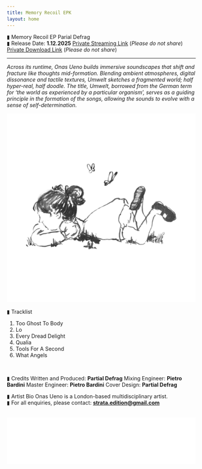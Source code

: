 ```yaml
---
title: Memory Recoil EPK
layout: home
---
```


▮ Memory Recoil EP
Parial Defrag
<br>
▮ Release Date: **1.12.2025**
[Private Streaming Link](https://on.soundcloud.com/IRJKTqzyTw0RrKJOHv) (*Please do not share*)
[Private Download Link](https://drive.google.com/drive/folders/1dkPF0S0om1bNitojJD--bZ2Ng0SwfgGL?usp=sharing) (*Please do not share*)
<br>

---
  
*Across its runtime, Onas Ueno builds immersive soundscapes that shift and fracture like thoughts mid-formation. Blending ambient atmospheres, digital dissonance and tactile textures, Umwelt sketches a fragmented world; half hyper-real, half doodle. The title, Umwelt, borrowed from the German term for ‘the world as experienced by a particular organism’, serves as a guiding principle in the formation of the songs, allowing the sounds to evolve with a sense of self-determination.*

<img src="UmweltCover.jpg" alt="Umwelt Cover" class="centered-image">
  
▮ Tracklist
1. Too Ghost To Body
2. Lo
3. Every Dread Delight
4. Qualia
5. Tools For A Second
6. What Angels

<br>
  
▮ Credits
Written and Produced: **Partial Defrag**
Mixing Engineer: **Pietro Bardini**
Master Engineer: **Pietro Bardini**
Cover Design: **Partial Defrag**
<br>
  
▮ Artist Bio
Onas Ueno is a London-based multidisciplinary artist.
<br>
▮ For all enquiries, please contact: **strata.edition@gmail.com**
<br>
<br>


<img src="logo.png" alt="Strata Logo" class="centered-logo">
